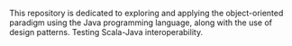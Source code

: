 This repository is dedicated to exploring and applying the object-oriented paradigm using the Java programming language, along with the use of design patterns. Testing Scala-Java interoperability.
